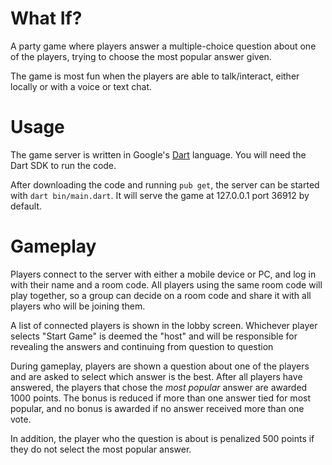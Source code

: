 # What If?

A party game where players answer a multiple-choice question about one
of the players, trying to choose the most popular answer given.

The game is most fun when the players are able to talk/interact, either
locally or with a voice or text chat.

# Usage

The game server is written in Google's [Dart](https://www.dartlang.org)
language.  You will need the Dart SDK to run the code.

After downloading the code and running `pub get`, the server can
be started with `dart bin/main.dart`.  It will serve the game at
127.0.0.1 port 36912 by default.

# Gameplay

Players connect to the server with either a mobile device or PC, and log in
with their name and a room code.  All players using the same room code will
play together, so a group can decide on a room code and share it with all
players who will be joining them.

A list of connected players is shown in the lobby screen.  Whichever player
selects "Start Game" is deemed the "host" and will be responsible for
revealing the answers and continuing from question to question 

During gameplay, players are shown a question about one of the players and
are asked to select which answer is the best.  After all players have
answered, the players that chose the *most popular* answer are awarded
1000 points.  The bonus is reduced if more than one answer tied for most
popular, and no bonus is awarded if no answer received more than one vote.

In addition, the player who the question is about is penalized 500 points if
they do not select the most popular answer.
